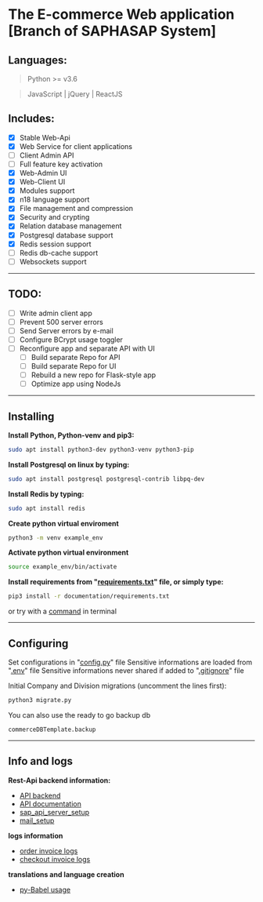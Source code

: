 # The E-commerce Web application [Branch of SAPHASAP System] 
## Languages:

> Python >= v3.6

> JavaScript | jQuery | ReactJS

## Includes:
- [x] Stable Web-Api
- [x] Web Service for client applications
- [ ] Client Admin API
- [ ] Full feature key activation
- [x] Web-Admin UI
- [x] Web-Client UI
- [x] Modules support
- [x] n18 language support
- [x] File management and compression
- [x] Security and crypting
- [x] Relation database management
- [x] Postgresql database support
- [x] Redis session support
- [ ] Redis db-cache support
- [ ] Websockets support
-----------------------------

## TODO:

- [ ] Write admin client app
- [ ] Prevent 500 server errors
- [ ] Send Server errors by e-mail
- [ ] Configure BCrypt usage toggler
- [ ] Reconfigure app and separate API with UI
	- [ ] Build separate Repo for API
	- [ ] Build separate Repo for UI
	- [ ] Rebuild a new repo for Flask-style app
	- [ ] Optimize app using NodeJs

-----------------------------
## Installing
**Install Python, Python-venv and pip3:**
```bash
sudo apt install python3-dev python3-venv python3-pip
```
**Install Postgresql on linux by typing:**
```bash
sudo apt install postgresql postgresql-contrib libpq-dev
```
**Install Redis by typing:**
```bash
sudo apt install redis
```
**Create python virtual enviroment**
```bash
python3 -m venv example_env
```
**Activate python virtual environment**
```bash
source example_env/bin/activate
```
**Install requirements from "[requirements.txt](/documentation/requirements.txt)" file, or simply type:**
```bash
pip3 install -r documentation/requirements.txt
```
or try with a [command](/documentation/pip_installation_command.md) in terminal

--------------
## Configuring

Set configurations in "[config.py](/main_pack/config.py)" file
Sensitive informations are loaded from "[.env](/.env)" file
Sensitive informations never shared if added to "[.gitignore](/.gitignore)" file

Initial Company and Division migrations (uncomment the lines first):
```bash
python3 migrate.py
```
You can also use the ready to go backup db
```bash
commerceDBTemplate.backup
```
------------
## Info and logs
**Rest-Api backend information:**

+ [API backend](/documentation/api_backend.md)
+ [API documentation](/documentation/api_documentation.md)
+ [sap_api_server_setup](/documentation/sap_api_server_setup.md)
+ [mail_setup](/documentation/mail_setup.md)

**logs information**
+ [order invoice logs](/documentation/order_invoice_post_request_logs.md)
+ [checkout invoice logs](/documentation/checkout_order_inv_api_logs.md)

**translations and language creation**
+ [py-Babel usage](/documentation/pybabel_usage.md)
